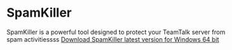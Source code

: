 # SpamKiller
SpamKiller is a powerful tool designed to protect your TeamTalk server from spam activitiessss
[Download SpamKiller latest version for Windows 64 bit](https://github.com/Muamalaljanahi/SpamKiller/releases/download/v1.0.0/SpamKiller-v1.0-x64.zip)
